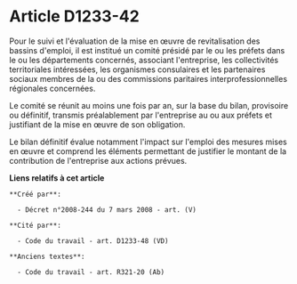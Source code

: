# Article D1233-42

Pour le suivi et l'évaluation de la mise en œuvre de revitalisation des bassins d'emploi, il est institué un comité présidé
par le ou les préfets dans le ou les départements concernés, associant l'entreprise, les collectivités territoriales
intéressées, les organismes consulaires et les partenaires sociaux membres de la ou des commissions paritaires
interprofessionnelles régionales concernées.

Le comité se réunit au moins une fois par an, sur la base du bilan, provisoire ou définitif, transmis préalablement par
l'entreprise au ou aux préfets et justifiant de la mise en œuvre de son obligation.

Le bilan définitif évalue notamment l'impact sur l'emploi des mesures mises en œuvre et comprend les éléments permettant de
justifier le montant de la contribution de l'entreprise aux actions prévues.

**Liens relatifs à cet article**

	**Créé par**:

	  - Décret n°2008-244 du 7 mars 2008 - art. (V)

	**Cité par**:

	  - Code du travail - art. D1233-48 (VD)

	**Anciens textes**:

	  - Code du travail - art. R321-20 (Ab)
